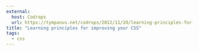 ```yaml
---
external:
  host: Codrops
  url: https://tympanus.net/codrops/2012/11/20/learning-principles-for-improving-your-css/
title: "Learning principles for improving your CSS"
tags:
  - css
---
```

